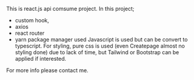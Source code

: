 This is react.js api comsume project.
In this project;
 - custom hook,
 - axios
 - react router
 - yarn package manager used
Javascript is used but can be convert to typescript.
For styling, pure css is used (even Createpage almost no styling done) due to lack of time, but Tailwind or Bootstrap can be applied if interested.

For more info please contact me.
